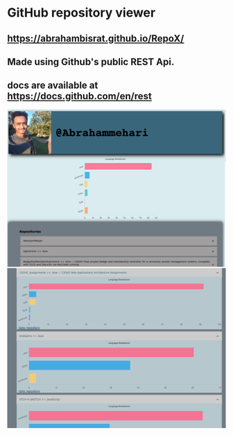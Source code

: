 #   GitHub repository viewer

## https://abrahambisrat.github.io/RepoX/
## 
## Made using Github's public REST Api.
## docs are available at  https://docs.github.com/en/rest

![alt text](https://github.com/AbrahamBisrat/RepoX/blob/main/desc/profile_image.png?raw=true)
![alt text](https://github.com/AbrahamBisrat/RepoX/blob/main/desc/repositoriesDetails.png?raw=true)
